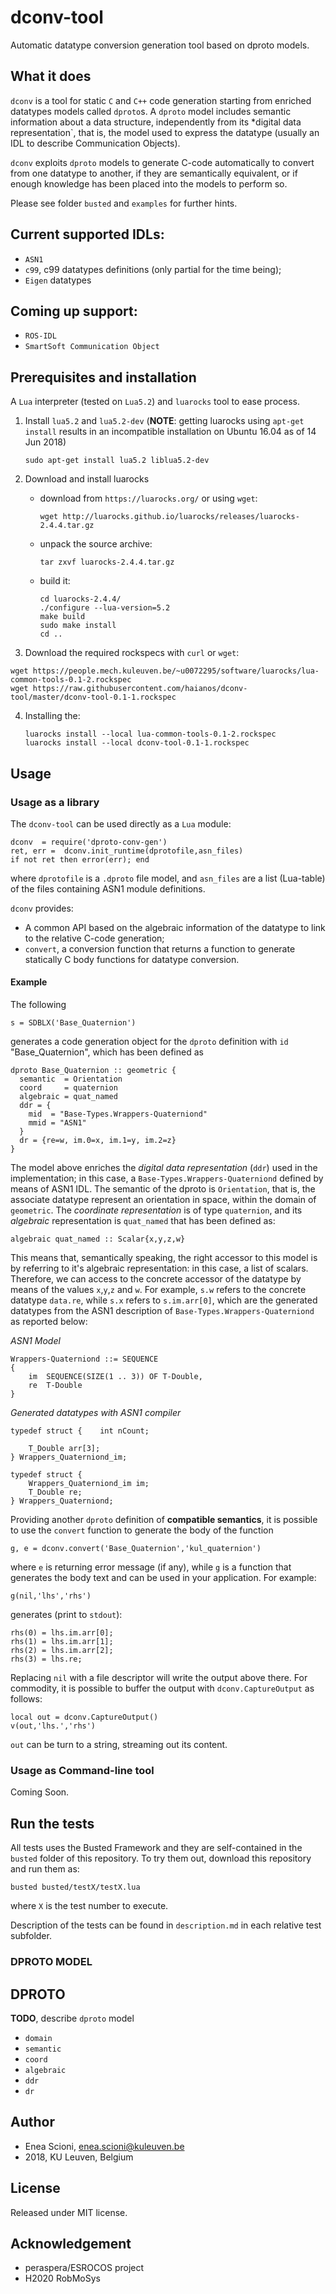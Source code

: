# dconv-tool

Automatic datatype conversion generation tool based on dproto models.

## What it does

`dconv` is a tool for static `C` and `C++` code generation starting from
enriched datatypes models called `dproto`s.
A `dproto` model includes semantic information about a data structure,
independently from its *digital data representation`, that is, the model
used to express the datatype (usually an IDL to describe Communication Objects).

`dconv` exploits `dproto` models to generate C-code automatically to convert from one
datatype to another, if they are semantically equivalent, or if enough knowledge
has been placed into the models to perform so.

Please see folder `busted` and `examples` for further hints.

## Current supported IDLs:

  * `ASN1`
  * `c99`, c99 datatypes definitions (only partial for the time being);
  * `Eigen` datatypes 
  
## Coming up support:

  * `ROS-IDL`
  * `SmartSoft Communication Object`

## Prerequisites and installation

A `Lua` interpreter (tested on `Lua5.2`) and `luarocks` tool to ease 
process.

1. Install `lua5.2` and `lua5.2-dev` (**NOTE**: getting luarocks using
   `apt-get install` results in an incompatible installation on Ubuntu 16.04 as
   of 14 Jun 2018)

     ```sudo apt-get install lua5.2 liblua5.2-dev```

2. Download and install luarocks
    - download from `https://luarocks.org/` or using `wget`:

        ```wget http://luarocks.github.io/luarocks/releases/luarocks-2.4.4.tar.gz```
    - unpack the source archive:

        `tar zxvf luarocks-2.4.4.tar.gz`
    - build it:

        ```
        cd luarocks-2.4.4/
        ./configure --lua-version=5.2
        make build
        sudo make install
        cd ..
        ```

3. Download the required rockspecs with `curl` or `wget`:

```
wget https://people.mech.kuleuven.be/~u0072295/software/luarocks/lua-common-tools-0.1-2.rockspec
wget https://raw.githubusercontent.com/haianos/dconv-tool/master/dconv-tool-0.1-1.rockspec
```

4. Installing the:

    ```
    luarocks install --local lua-common-tools-0.1-2.rockspec
    luarocks install --local dconv-tool-0.1-1.rockspec
    ```

    
## Usage

### Usage as a library

The `dconv-tool` can be used directly as a `Lua` module:
```
dconv  = require('dproto-conv-gen')
ret, err =  dconv.init_runtime(dprotofile,asn_files)
if not ret then error(err); end
```
where `dprotofile` is a `.dproto` file model, and `asn_files` are a list (Lua-table)
of the files containing ASN1 module definitions.

`dconv` provides:
  * A common API based on the algebraic information of the datatype to link to
  the relative C-code generation;
  * `convert`, a conversion function that returns a function to generate
  statically C body functions for datatype conversion.

#### Example

The following
```
s = SDBLX('Base_Quaternion')
```
generates a code generation object for the `dproto` definition with `id` "Base_Quaternion", which
has been defined as
```
dproto Base_Quaternion :: geometric {
  semantic  = Orientation
  coord     = quaternion
  algebraic = quat_named
  ddr = {
    mid  = "Base-Types.Wrappers-Quaterniond"
    mmid = "ASN1"
  }
  dr = {re=w, im.0=x, im.1=y, im.2=z}
}
```
The model above enriches the *digital data representation* (`ddr`) used in the implementation;
in this case, a `Base-Types.Wrappers-Quaterniond` defined by means of ASN1 IDL.
The semantic of the dproto is `Orientation`, that is, the associate datatype represent an orientation in space,
within the domain of `geometric`.
The *coordinate representation* is of type `quaternion`, and its *algebraic* representation is `quat_named`
that has been defined as:
```
algebraic quat_named :: Scalar{x,y,z,w}
```
This means that, semantically speaking, the right accessor to this model is by referring to it's algebraic
representation: in this case, a list of scalars.
Therefore, we can access to the concrete accessor of the datatype by means of the values `x`,`y`,`z` and `w`.
For example, `s.w` refers to the concrete datatype `data.re`, while `s.x` refers to `s.im.arr[0]`, which are
the generated datatypes from the ASN1 description of `Base-Types.Wrappers-Quaterniond` as reported below:

*ASN1 Model*
```
Wrappers-Quaterniond ::= SEQUENCE
{
    im  SEQUENCE(SIZE(1 .. 3)) OF T-Double,
    re  T-Double
}
```

*Generated datatypes with ASN1 compiler*
```
typedef struct {    int nCount; 
    
    T_Double arr[3];
} Wrappers_Quaterniond_im;

typedef struct {
    Wrappers_Quaterniond_im im;
    T_Double re;
} Wrappers_Quaterniond;
```

Providing another `dproto` definition of **compatible semantics**, it is possible to use
the `convert` function to generate the body of the function
```
g, e = dconv.convert('Base_Quaternion','kul_quaternion')
```
where `e` is returning error message (if any), while `g` is a function that generates the body 
text and can be used in your application. For example:
```
g(nil,'lhs','rhs')
```
generates (print to `stdout`):
```
rhs(0) = lhs.im.arr[0];
rhs(1) = lhs.im.arr[1];
rhs(2) = lhs.im.arr[2];
rhs(3) = lhs.re;
```
Replacing `nil` with a file descriptor will write the output above there.
For commodity, it is possible to buffer the output with `dconv.CaptureOutput` as follows:
```
local out = dconv.CaptureOutput()
v(out,'lhs.','rhs')
```
`out` can be turn to a string, streaming out its content.

### Usage as Command-line tool

Coming Soon.

## Run the tests

All tests uses the Busted Framework and they are self-contained in the `busted` folder of this repository.
To try them out, download this repository and run them as:
```
busted busted/testX/testX.lua
```
where `X` is the test number to execute.

Description of the tests can be found in `description.md` in each relative test subfolder.

### DPROTO MODEL

## DPROTO

**TODO**, describe `dproto` model

  * `domain`
  * `semantic`
  * `coord`
  * `algebraic`
  * `ddr`
  * `dr`
  

## Author

  * Enea Scioni, <enea.scioni@kuleuven.be>
  * 2018, KU Leuven, Belgium

## License

Released under MIT license.

## Acknowledgement

 * peraspera/ESROCOS project
 * H2020 RobMoSys
